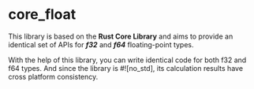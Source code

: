 # core_float

This library is based on the **Rust Core Library** and aims to provide an identical set of APIs for **_f32_** and **_f64_** floating-point types.

With the help of this library, you can write identical code for both f32 and f64 types. And since the library is #![no_std], its calculation results have cross platform consistency.
